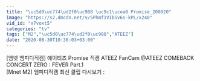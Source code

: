 ```yaml
---
title: "\uc5d0\uc774\ud2f0\uc988 \uc9c1\ucea0 Promise_200820"
image: "https://s2.dmcdn.net/v/SPhmf1VIbSv6s-kPL/x240"
vid_id: "x7voxt5"
categories: "tv"
tags: ["M2","\uc5d0\uc774\ud2f0\uc988","ATEEZ"]
date: "2020-08-30T10:36:03+03:00"
---
```

[엠넷 엠피디직캠] 에이티즈 Promise 직캠 ATEEZ FanCam @ATEEZ COMEBACK CONCERT ZERO : FEVER Part.1  <br>[Mnet M2] 엠피디직캠 최신 클립 다시보기 : 
